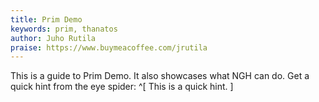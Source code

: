 ```yaml
---
title: Prim Demo
keywords: prim, thanatos
author: Juho Rutila
praise: https://www.buymeacoffee.com/jrutila
---
```


This is a guide to Prim Demo. It also showcases what NGH can do.
Get a quick hint from the eye spider: ^[ This is a quick hint. ]
